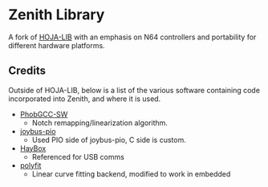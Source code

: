 # Zenith Library

A fork of [HOJA-LIB](https://github.com/HandHeldLegend/HOJA-LIB-RP2040/tree/master) with an emphasis on N64 controllers and portability for different hardware platforms.

## Credits

Outside of HOJA-LIB, below is a list of the various software containing code incorporated into Zenith, and where it is used.

* [PhobGCC-SW](https://github.com/PhobGCC/PhobGCC-SW)
    * Notch remapping/linearization algorithm.
* [joybus-pio](https://github.com/JonnyHaystack/joybus-pio)
    * Used PIO side of joybus-pio, C side is custom.
* [HayBox](https://github.com/JonnyHaystack/HayBox)
    * Referenced for USB comms
* [polyfit](https://github.com/henryfo/polyfit)
    * Linear curve fitting backend, modified to work in embedded